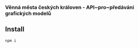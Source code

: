 ### Věnná města českých královen - API~pro~předávání grafických modelů


<a name="install"></a>
## Install

```sh
npm i
```